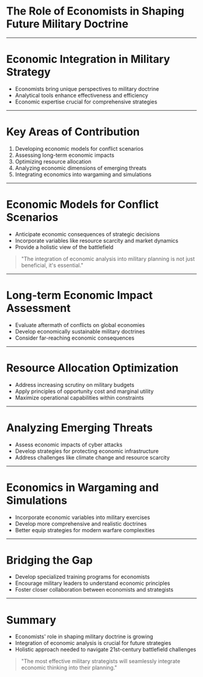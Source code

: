 # The Role of Economists in Shaping Future Military Doctrine

---

# Economic Integration in Military Strategy

- Economists bring unique perspectives to military doctrine
- Analytical tools enhance effectiveness and efficiency
- Economic expertise crucial for comprehensive strategies

---

# Key Areas of Contribution

1. Developing economic models for conflict scenarios
2. Assessing long-term economic impacts
3. Optimizing resource allocation
4. Analyzing economic dimensions of emerging threats
5. Integrating economics into wargaming and simulations

---

# Economic Models for Conflict Scenarios

- Anticipate economic consequences of strategic decisions
- Incorporate variables like resource scarcity and market dynamics
- Provide a holistic view of the battlefield

> "The integration of economic analysis into military planning is not just beneficial, it's essential."

---

# Long-term Economic Impact Assessment

- Evaluate aftermath of conflicts on global economies
- Develop economically sustainable military doctrines
- Consider far-reaching economic consequences

---

# Resource Allocation Optimization

- Address increasing scrutiny on military budgets
- Apply principles of opportunity cost and marginal utility
- Maximize operational capabilities within constraints

---

# Analyzing Emerging Threats

- Assess economic impacts of cyber attacks
- Develop strategies for protecting economic infrastructure
- Address challenges like climate change and resource scarcity

---

# Economics in Wargaming and Simulations

- Incorporate economic variables into military exercises
- Develop more comprehensive and realistic doctrines
- Better equip strategies for modern warfare complexities

---

# Bridging the Gap

- Develop specialized training programs for economists
- Encourage military leaders to understand economic principles
- Foster closer collaboration between economists and strategists

---

# Summary

- Economists' role in shaping military doctrine is growing
- Integration of economic analysis is crucial for future strategies
- Holistic approach needed to navigate 21st-century battlefield challenges

> "The most effective military strategists will seamlessly integrate economic thinking into their planning."